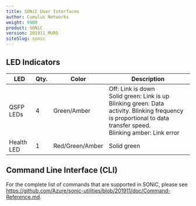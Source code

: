 ```yaml
---
title: SONiC User Interfaces
author: Cumulus Networks
weight: 9900
product: SONiC
version: 201911_MUR5
siteSlug: sonic
---
```


## LED Indicators

| LED | Qty. | Color | Description |
| --- | ---- | ----- | ----------- |
| QSFP LEDs | 4 | Green/Amber| Off: Link is down<br />Solid green: Link is up<br />Blinking green: Data activity. Blinking frequency is proportional to data transfer speed.<br />Blinking amber: Link error |
| Health LED | 1 | Red/Green/Amber | Solid green |

## Command Line Interface (CLI)

For the complete list of commands that are supported in SONiC, please see https://github.com/Azure/sonic-utilities/blob/201911/doc/Command-Reference.md.
